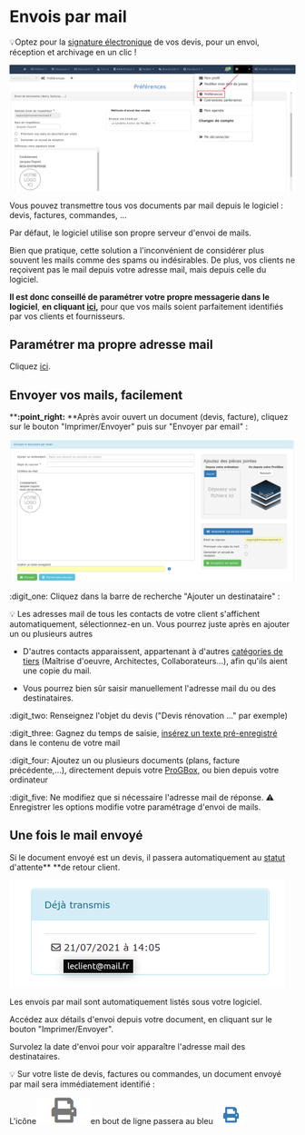 # Envois par mail

:bulb:Optez pour la [signature électronique](../../../pour-aller-plus-loin/signature-electronique/) de vos devis, pour un envoi, réception et archivage en un clic !



![](../../../.gitbook/assets/screenshot-222-.png)



Vous pouvez transmettre tous vos documents par mail depuis le logiciel : devis, factures, commandes, ...

Par défaut, le logiciel utilise son propre serveur d'envoi de mails.

Bien que pratique, cette solution a l'inconvénient de considérer plus souvent les mails comme des spams ou indésirables. De plus, vos clients ne reçoivent pas le mail depuis votre adresse mail, mais depuis celle du logiciel.

**Il est donc conseillé de paramétrer votre propre messagerie dans le logiciel**, **en cliquant **[**ici**](parametrer-ma-propre-adresse-mail.md)**,** pour que vos mails soient parfaitement identifiés par vos clients et fournisseurs.

## **Paramétrer ma propre adresse mail**

Cliquez [ici](parametrer-ma-propre-adresse-mail.md).

## **Envoyer vos mails, facilement**

****:point\_right:** **Après avoir ouvert un document (devis, facture), cliquez sur le bouton "Imprimer/Envoyer" puis sur "Envoyer par email" :

![](../../../.gitbook/assets/screenshot-224a-.png)



:digit\_one: Cliquez dans la barre de recherche "Ajouter un destinataire" :

:bulb: Les adresses mail de tous les contacts de votre client s'affichent automatiquement, sélectionnez-en un. Vous pourrez juste après en ajouter un ou plusieurs autres

*   D'autres contacts apparaissent, appartenant à d'autres [catégories de tiers](../../../pour-aller-plus-loin/les-tiers/categories-et-groupes-de-tiers.md) (Maîtrise d'oeuvre, Architectes, Collaborateurs...), afin qu'ils aient une copie du mail.


*   Vous pourrez bien sûr saisir manuellement l'adresse mail du ou des destinataires.



:digit\_two: Renseignez l'objet du devis ("Devis rénovation ..." par exemple)

:digit\_three: Gagnez du temps de saisie, [insérez un texte pré-enregistré](../../../les-plus-du-logiciel/bibliotheque-de-textes.md) dans le contenu de votre mail

:digit\_four: Ajoutez un ou plusieurs documents (plans, facture précédente,...), directement depuis votre [ProGBox](../../../les-plus-du-logiciel/progbox-archivage-de-documents.md), ou bien depuis votre ordinateur

:digit\_five: Ne modifiez que si nécessaire l'adresse mail de réponse. :warning: Enregistrer les options modifie votre paramétrage d'envoi de mails.



## **Une fois le mail envoyé**

Si le document envoyé est un devis, il passera automatiquement au [statut](../../../pour-aller-plus-loin/les-devis/statut-des-devis.md) d'attente** **de retour client.

![](../../../.gitbook/assets/screenshot-70-.png)

Les envois par mail sont automatiquement listés sous votre logiciel.

Accédez aux détails d'envoi depuis votre document, en cliquant sur le bouton "Imprimer/Envoyer".

Survolez la date d'envoi pour voir apparaître l'adresse mail des destinataires.



:bulb: Sur votre liste de devis, factures ou commandes, un document envoyé par mail sera immédiatement identifié : &#x20;

L'icône![](../../../.gitbook/assets/screenshot-185a-.png)en bout de ligne passera au bleu ![](../../../.gitbook/assets/screenshot-211-.png)&#x20;
